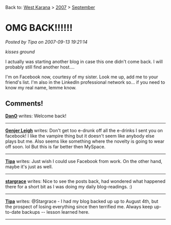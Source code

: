 Back to: [West Karana](/posts/westkarana.md) > [2007](/posts/2007/westkarana.md) > [September](./westkarana.md)
# OMG BACK!!!!!!

*Posted by Tipa on 2007-09-13 19:21:14*

*kisses ground*

I actually was starting another blog in case this one didn't come back. I will probably still find another host....

I'm on Facebook now, courtesy of my sister. Look me up, add me to your friend's list. I'm also in the LinkedIn professional network so... if you need to know my real name, lemme know.
## Comments!

**[DanO](http://onedruid.com)** writes: Welcome back!

---

**[Genjer Leigh](http://www.michaelstuartsalsero.com)** writes: Don't get too e-drunk off all the e-drinks I sent you on facebook! I like the vampire thing but it doesn't seem like anybody else plays but me. Also seems like something where the novelty is going to wear off soon. lol But this is far better then MySpace.

---

**[Tipa](https://chasingdings.com)** writes: Just wish I could use Facebook from work. On the other hand, maybe it's just as well.

---

**[stargrace](http://mmoquests.com)** writes: Nice to see the posts back, had wondered what happened there for a short bit as I was doing my daily blog-readings. :)

---

**[Tipa](https://chasingdings.com)** writes: @Stargrace - I had my blog backed up up to August 4th, but the prospect of losing everything since then terrified me. Always keep up-to-date backups -- lesson learned here.

---

